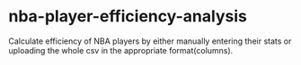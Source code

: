 # nba-player-efficiency-analysis

Calculate efficiency of NBA players by either manually entering their stats or uploading the whole csv in the appropriate format(columns).
